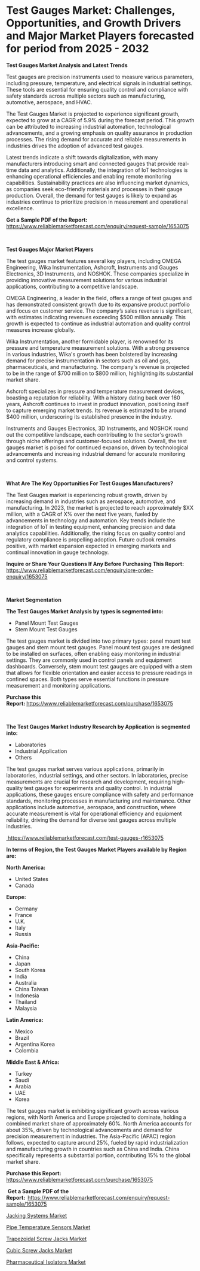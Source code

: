 <p><h1>Test Gauges Market: Challenges, Opportunities, and Growth Drivers and Major Market Players forecasted for period from 2025 - 2032</h1></p><p><strong>Test Gauges Market Analysis and Latest Trends</strong></p>
<p><p>Test gauges are precision instruments used to measure various parameters, including pressure, temperature, and electrical signals in industrial settings. These tools are essential for ensuring quality control and compliance with safety standards across multiple sectors such as manufacturing, automotive, aerospace, and HVAC.</p><p>The Test Gauges Market is projected to experience significant growth, expected to grow at a CAGR of 5.9% during the forecast period. This growth can be attributed to increasing industrial automation, technological advancements, and a growing emphasis on quality assurance in production processes. The rising demand for accurate and reliable measurements in industries drives the adoption of advanced test gauges.</p><p>Latest trends indicate a shift towards digitalization, with many manufacturers introducing smart and connected gauges that provide real-time data and analytics. Additionally, the integration of IoT technologies is enhancing operational efficiencies and enabling remote monitoring capabilities. Sustainability practices are also influencing market dynamics, as companies seek eco-friendly materials and processes in their gauge production. Overall, the demand for test gauges is likely to expand as industries continue to prioritize precision in measurement and operational excellence.</p></p>
<p><strong>Get a Sample PDF of the Report:&nbsp;</strong> <a href="https://www.reliablemarketforecast.com/enquiry/request-sample/1653075?utm_campaign=1169&utm_medium=2&utm_source=Github&utm_content=ia&utm_term=05032025&utm_id=test-gauges">https://www.reliablemarketforecast.com/enquiry/request-sample/1653075</a></p>
<p>&nbsp;</p>
<p><strong>Test Gauges Major Market Players</strong></p>
<p><p>The test gauges market features several key players, including OMEGA Engineering, Wika Instrumentation, Ashcroft, Instruments and Gauges Electronics, 3D Instruments, and NOSHOK. These companies specialize in providing innovative measurement solutions for various industrial applications, contributing to a competitive landscape.</p><p>OMEGA Engineering, a leader in the field, offers a range of test gauges and has demonstrated consistent growth due to its expansive product portfolio and focus on customer service. The company’s sales revenue is significant, with estimates indicating revenues exceeding $500 million annually. This growth is expected to continue as industrial automation and quality control measures increase globally.</p><p>Wika Instrumentation, another formidable player, is renowned for its pressure and temperature measurement solutions. With a strong presence in various industries, Wika's growth has been bolstered by increasing demand for precise instrumentation in sectors such as oil and gas, pharmaceuticals, and manufacturing. The company's revenue is projected to be in the range of $700 million to $800 million, highlighting its substantial market share.</p><p>Ashcroft specializes in pressure and temperature measurement devices, boasting a reputation for reliability. With a history dating back over 160 years, Ashcroft continues to invest in product innovation, positioning itself to capture emerging market trends. Its revenue is estimated to be around $400 million, underscoring its established presence in the industry.</p><p>Instruments and Gauges Electronics, 3D Instruments, and NOSHOK round out the competitive landscape, each contributing to the sector's growth through niche offerings and customer-focused solutions. Overall, the test gauges market is poised for continued expansion, driven by technological advancements and increasing industrial demand for accurate monitoring and control systems.</p></p>
<p>&nbsp;</p>
<p><strong>What Are The Key Opportunities For Test Gauges Manufacturers?</strong></p>
<p><p>The Test Gauges market is experiencing robust growth, driven by increasing demand in industries such as aerospace, automotive, and manufacturing. In 2023, the market is projected to reach approximately $XX million, with a CAGR of X% over the next five years, fueled by advancements in technology and automation. Key trends include the integration of IoT in testing equipment, enhancing precision and data analytics capabilities. Additionally, the rising focus on quality control and regulatory compliance is propelling adoption. Future outlook remains positive, with market expansion expected in emerging markets and continual innovation in gauge technology.</p></p>
<p><strong>Inquire or Share Your Questions If Any Before Purchasing This Report:</strong> <a href="https://www.reliablemarketforecast.com/enquiry/pre-order-enquiry/1653075?utm_campaign=1169&utm_medium=2&utm_source=Github&utm_content=ia&utm_term=05032025&utm_id=test-gauges">https://www.reliablemarketforecast.com/enquiry/pre-order-enquiry/1653075</a></p>
<p>&nbsp;</p>
<p><strong>Market Segmentation</strong></p>
<p><strong>The Test Gauges Market Analysis by types is segmented into:</strong></p>
<p><ul><li>Panel Mount Test Gauges</li><li>Stem Mount Test Gauges</li></ul></p>
<p><p>The test gauges market is divided into two primary types: panel mount test gauges and stem mount test gauges. Panel mount test gauges are designed to be installed on surfaces, often enabling easy monitoring in industrial settings. They are commonly used in control panels and equipment dashboards. Conversely, stem mount test gauges are equipped with a stem that allows for flexible orientation and easier access to pressure readings in confined spaces. Both types serve essential functions in pressure measurement and monitoring applications.</p></p>
<p><strong>Purchase this Report:&nbsp;</strong><a href="https://www.reliablemarketforecast.com/purchase/1653075?utm_campaign=1169&utm_medium=2&utm_source=Github&utm_content=ia&utm_term=05032025&utm_id=test-gauges">https://www.reliablemarketforecast.com/purchase/1653075</a></p>
<p>&nbsp;</p>
<p><strong>The Test Gauges Market Industry Research by Application is segmented into:</strong></p>
<p><ul><li>Laboratories</li><li>Industrial Application</li><li>Others</li></ul></p>
<p><p>The test gauges market serves various applications, primarily in laboratories, industrial settings, and other sectors. In laboratories, precise measurements are crucial for research and development, requiring high-quality test gauges for experiments and quality control. In industrial applications, these gauges ensure compliance with safety and performance standards, monitoring processes in manufacturing and maintenance. Other applications include automotive, aerospace, and construction, where accurate measurement is vital for operational efficiency and equipment reliability, driving the demand for diverse test gauges across multiple industries.</p></p>
<p><a href="https://www.reliablemarketforecast.com/test-gauges-r1653075?utm_campaign=1169&utm_medium=2&utm_source=Github&utm_content=ia&utm_term=05032025&utm_id=test-gauges">&nbsp;https://www.reliablemarketforecast.com/test-gauges-r1653075</a></p>
<p><strong>In terms of Region, the Test Gauges Market Players available by Region are:</strong></p>
<p>
    <p> <strong> North America: </strong>
        <ul>
            <li>United States</li>
            <li>Canada</li>
        </ul>
        </p> 
    <p> <strong> Europe: </strong>
        <ul>
            <li>Germany</li>
            <li>France</li>
            <li>U.K.</li>
            <li>Italy</li>
            <li>Russia</li>
        </ul>
        </p> 
    <p> <strong> Asia-Pacific: </strong>
        <ul>
            <li>China</li>
            <li>Japan</li>
            <li>South Korea</li>
            <li>India</li>
            <li>Australia</li>
            <li>China Taiwan</li>
            <li>Indonesia</li>
            <li>Thailand</li>
            <li>Malaysia</li>
        </ul>
        </p> 
    <p> <strong> Latin America: </strong>
        <ul>
            <li>Mexico</li>
            <li>Brazil</li>
            <li>Argentina Korea</li>
            <li>Colombia</li>
        </ul>
        </p> 
    <p> <strong> Middle East & Africa: </strong>
        <ul>
            <li>Turkey</li>
            <li>Saudi</li>
            <li>Arabia</li>
            <li>UAE</li>
            <li>Korea</li>
        </ul>
    </p>
    </p>
<p><p>The test gauges market is exhibiting significant growth across various regions, with North America and Europe projected to dominate, holding a combined market share of approximately 60%. North America accounts for about 35%, driven by technological advancements and demand for precision measurement in industries. The Asia-Pacific (APAC) region follows, expected to capture around 25%, fueled by rapid industrialization and manufacturing growth in countries such as China and India. China specifically represents a substantial portion, contributing 15% to the global market share.</p></p>
<p><strong>Purchase this Report: </strong><a href="https://www.reliablemarketforecast.com/purchase/1653075?utm_campaign=1169&utm_medium=2&utm_source=Github&utm_content=ia&utm_term=05032025&utm_id=test-gauges">https://www.reliablemarketforecast.com/purchase/1653075</a></p>
<p>&nbsp;<strong>Get a Sample PDF of the Report:&nbsp;&nbsp;</strong><a href="https://www.reliablemarketforecast.com/enquiry/request-sample/1653075?utm_campaign=1169&utm_medium=2&utm_source=Github&utm_content=ia&utm_term=05032025&utm_id=test-gauges">https://www.reliablemarketforecast.com/enquiry/request-sample/1653075</a></p>
<p><strong></strong></p>
<p><p><a href="https://github.com/lontohhikma/Market-Research-Report-List-1/blob/main/jacking-systems-market.md?utm_campaign=1169&utm_medium=2&utm_source=Github&utm_content=ia&utm_term=05032025&utm_id=test-gauges">Jacking Systems Market</a></p><p><a href="https://github.com/puttslukis59/Market-Research-Report-List-1/blob/main/pipe-temperature-sensors-market.md?utm_campaign=1169&utm_medium=2&utm_source=Github&utm_content=ia&utm_term=05032025&utm_id=test-gauges">Pipe Temperature Sensors Market</a></p><p><a href="https://github.com/laverkyllozc/Market-Research-Report-List-1/blob/main/trapezoidal-screw-jacks-market.md?utm_campaign=1169&utm_medium=2&utm_source=Github&utm_content=ia&utm_term=05032025&utm_id=test-gauges">Trapezoidal Screw Jacks Market</a></p><p><a href="https://github.com/clemmheisefy/Market-Research-Report-List-1/blob/main/cubic-screw-jacks-market.md?utm_campaign=1169&utm_medium=2&utm_source=Github&utm_content=ia&utm_term=05032025&utm_id=test-gauges">Cubic Screw Jacks Market</a></p><p><a href="https://github.com/steegeneat/Market-Research-Report-List-1/blob/main/pharmaceutical-isolators-market.md?utm_campaign=1169&utm_medium=2&utm_source=Github&utm_content=ia&utm_term=05032025&utm_id=test-gauges">Pharmaceutical Isolators Market</a></p></p>